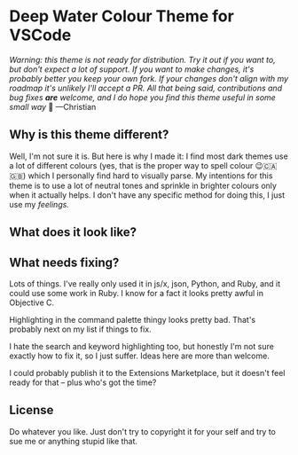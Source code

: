 # Deep Water Colour Theme for VSCode

_Warning: this theme is not ready for distribution. Try it out if you want to, but don't expect a lot of support. If you want to make changes, it's probably better you keep your own fork. If your changes don't align with my roadmap it's unlikely I'll accept a PR. All that being said, contributions and bug fixes **are** welcome, and I do hope you find this theme useful in some small way_ 🙂 —Christian

## Why is this theme different?

Well, I'm not sure it is. But here is why I made it: I find most dark themes use a lot of different colours (yes, that is the proper way to spell colour 😉🇨🇦🇬🇧) which I personally find hard to visually parse. My intentions for this theme is to use a lot of neutral tones and sprinkle in brighter colours only when it actually helps. I don't have any specific method for doing this, I just use my _feelings._

## What does it look like?



## What needs fixing?

Lots of things. I've really only used it in js/x, json, Python, and Ruby, and it could use some work in Ruby. I know for a fact it looks pretty awful in Objective C.

Highlighting in the command palette thingy looks pretty bad. That's probably next on my list if things to fix.

I hate the search and keyword highlighting too, but honestly I'm not sure exactly how to fix it, so I just suffer. Ideas here are more than welcome.

I could probably publish it to the Extensions Marketplace, but it doesn't feel ready for that – plus who's got the time?


## License

Do whatever you like. Just don't try to copyright it for your self and try to sue me or anything stupid like that.